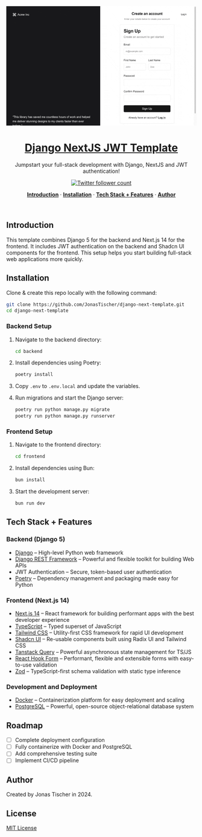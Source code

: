 <a href="https://github.com/JonasTischer/django-next-template">
  <img alt="Django Next.js Template" src="demo.gif">
  <h1 align="center">Django NextJS JWT Template</h1>
</a>

<p align="center">
  Jumpstart your full-stack development with Django, NextJS and JWT authentication!
</p>

<p align="center">
  <a href="https://twitter.com/JonasTischer">
    <img src="https://img.shields.io/twitter/follow/JonasTischer?style=flat&label=JonasTischer&logo=twitter&color=0bf&logoColor=fff" alt="Twitter follower count" />
  </a>
</p>

<p align="center">
  <a href="#introduction"><strong>Introduction</strong></a> ·
  <a href="#installation"><strong>Installation</strong></a> ·
  <a href="#tech-stack--features"><strong>Tech Stack + Features</strong></a> ·
  <a href="#author"><strong>Author</strong></a>
</p>
<br/>

## Introduction

This template combines Django 5 for the backend and Next.js 14 for the frontend. It includes JWT authentication on the backend and Shadcn UI components for the frontend. This setup helps you start building full-stack web applications more quickly.

## Installation

Clone & create this repo locally with the following command:

```bash
git clone https://github.com/JonasTischer/django-next-template.git
cd django-next-template
```

### Backend Setup

1. Navigate to the backend directory:

   ```sh
   cd backend
   ```

2. Install dependencies using Poetry:

   ```sh
   poetry install
   ```

3. Copy `.env` to `.env.local` and update the variables.

4. Run migrations and start the Django server:
   ```sh
   poetry run python manage.py migrate
   poetry run python manage.py runserver
   ```

### Frontend Setup

1. Navigate to the frontend directory:

   ```sh
   cd frontend
   ```

2. Install dependencies using Bun:

   ```sh
   bun install
   ```

3. Start the development server:
   ```sh
   bun run dev
   ```

## Tech Stack + Features

### Backend (Django 5)

- [Django](https://www.djangoproject.com/) – High-level Python web framework
- [Django REST Framework](https://www.django-rest-framework.org/) – Powerful and flexible toolkit for building Web APIs
- JWT Authentication – Secure, token-based user authentication
- [Poetry](https://python-poetry.org/) – Dependency management and packaging made easy for Python

### Frontend (Next.js 14)

- [Next.js 14](https://nextjs.org/) – React framework for building performant apps with the best developer experience
- [TypeScript](https://www.typescriptlang.org/) – Typed superset of JavaScript
- [Tailwind CSS](https://tailwindcss.com/) – Utility-first CSS framework for rapid UI development
- [Shadcn UI](https://ui.shadcn.com/) – Re-usable components built using Radix UI and Tailwind CSS
- [Tanstack Query](https://tanstack.com/query/latest) – Powerful asynchronous state management for TS/JS
- [React Hook Form](https://react-hook-form.com/) – Performant, flexible and extensible forms with easy-to-use validation
- [Zod](https://github.com/colinhacks/zod) – TypeScript-first schema validation with static type inference

### Development and Deployment

- [Docker](https://www.docker.com/) – Containerization platform for easy deployment and scaling
- [PostgreSQL](https://www.postgresql.org/) – Powerful, open-source object-relational database system

## Roadmap

- [ ] Complete deployment configuration
- [ ] Fully containerize with Docker and PostgreSQL
- [ ] Add comprehensive testing suite
- [ ] Implement CI/CD pipeline

## Author

Created by Jonas Tischer in 2024.

## License

[MIT License](https://opensource.org/licenses/MIT)
